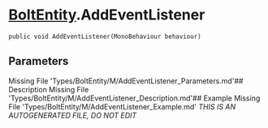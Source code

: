 # [BoltEntity](Types/BoltEntity.md).AddEventListener
`public void AddEventListener(MonoBehaviour behaviour)`
## Parameters
Missing File 'Types/BoltEntity/M/AddEventListener_Parameters.md'## Description
Missing File 'Types/BoltEntity/M/AddEventListener_Description.md'## Example
Missing File 'Types/BoltEntity/M/AddEventListener_Example.md'
*THIS IS AN AUTOGENERATED FILE, DO NOT EDIT*

